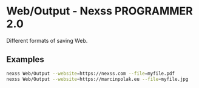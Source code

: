 # Web/Output - Nexss PROGRAMMER 2.0

Different formats of saving Web.

## Examples

```sh
nexss Web/Output --website=https://nexss.com --file=myfile.pdf
nexss Web/Output --website=https://marcinpolak.eu --file=myfile.jpg
```
